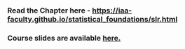 
### Read the Chapter here - https://iaa-faculty.github.io/statistical_foundations/slr.html

### Course slides are available [here.](https://github.com/nikkhil13/msa-iaa-ncsu/blob/main/02.%20Summer%20II/AA501%20-%20Analytics%20Foundations/2%20-%20Introduction%20to%20ANOVA%20and%20Regression/2%20-%20Introduction%20to%20ANOVA%20and%20Regression.pdf)
